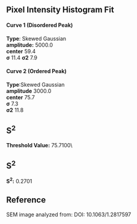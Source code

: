 ## Pixel Intensity Histogram Fit

#### Curve 1 (Disordered Peak)
**Type**: Skewed Gaussian\
**amplitude:** 5000.0\
**center** 59.4\
**σ** 11.4
**σ2** 7.9


#### Curve 2 (Ordered Peak)
**Type**:Skewed Gaussian\
**amplitude** 3000.0\
**center** 75.7\
**σ** 7.3\
**σ2** 11.8


## S<sup>2</sup>
**Threshold Value:** 75.7100\
## S<sup>2</sup>
**S<sup>2</sup>:** 0.2701


















## Reference
SEM image analyzed from:
DOI: 10.1063/1.2817597
